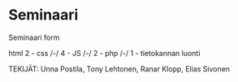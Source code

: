 # Seminaari
Seminaari form

html
2 - css /-/ 4 - JS /-/ 2 - php /-/ 1 - tietokannan luonti


TEKIJÄT: Unna Postila, Tony Lehtonen, Ranar Klopp, Elias Sivonen
